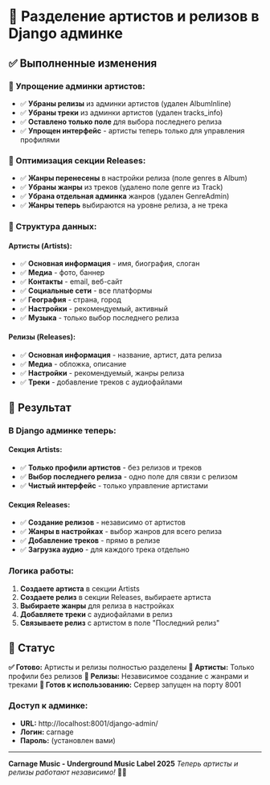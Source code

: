 # 🎵 Разделение артистов и релизов в Django админке

## ✅ Выполненные изменения

### 🎤 Упрощение админки артистов:
- ✅ **Убраны релизы** из админки артистов (удален AlbumInline)
- ✅ **Убраны треки** из админки артистов (удален tracks_info)
- ✅ **Оставлено только поле** для выбора последнего релиза
- ✅ **Упрощен интерфейс** - артисты теперь только для управления профилями

### 🎵 Оптимизация секции Releases:
- ✅ **Жанры перенесены** в настройки релиза (поле genres в Album)
- ✅ **Убраны жанры** из треков (удалено поле genre из Track)
- ✅ **Убрана отдельная админка** жанров (удален GenreAdmin)
- ✅ **Жанры теперь** выбираются на уровне релиза, а не трека

### 🚀 Структура данных:

#### Артисты (Artists):
- ✅ **Основная информация** - имя, биография, слоган
- ✅ **Медиа** - фото, баннер
- ✅ **Контакты** - email, веб-сайт
- ✅ **Социальные сети** - все платформы
- ✅ **География** - страна, город
- ✅ **Настройки** - рекомендуемый, активный
- ✅ **Музыка** - только выбор последнего релиза

#### Релизы (Releases):
- ✅ **Основная информация** - название, артист, дата релиза
- ✅ **Медиа** - обложка, описание
- ✅ **Настройки** - рекомендуемый, жанры релиза
- ✅ **Треки** - добавление треков с аудиофайлами

## 🎯 Результат

### В Django админке теперь:

#### Секция Artists:
- ✅ **Только профили артистов** - без релизов и треков
- ✅ **Выбор последнего релиза** - одно поле для связи с релизом
- ✅ **Чистый интерфейс** - только управление артистами

#### Секция Releases:
- ✅ **Создание релизов** - независимо от артистов
- ✅ **Жанры в настройках** - выбор жанров для всего релиза
- ✅ **Добавление треков** - прямо в релизе
- ✅ **Загрузка аудио** - для каждого трека отдельно

### Логика работы:
1. **Создаете артиста** в секции Artists
2. **Создаете релиз** в секции Releases, выбираете артиста
3. **Выбираете жанры** для релиза в настройках
4. **Добавляете треки** с аудиофайлами в релиз
5. **Связываете релиз** с артистом в поле "Последний релиз"

## 🎵 Статус

**✅ Готово:** Артисты и релизы полностью разделены
**🎤 Артисты:** Только профили без релизов
**🎵 Релизы:** Независимое создание с жанрами и треками
**🚀 Готов к использованию:** Сервер запущен на порту 8001

### Доступ к админке:
- **URL:** http://localhost:8001/django-admin/
- **Логин:** carnage
- **Пароль:** (установлен вами)

---

**Carnage Music - Underground Music Label 2025**
*Теперь артисты и релизы работают независимо!* 🎵✨ 